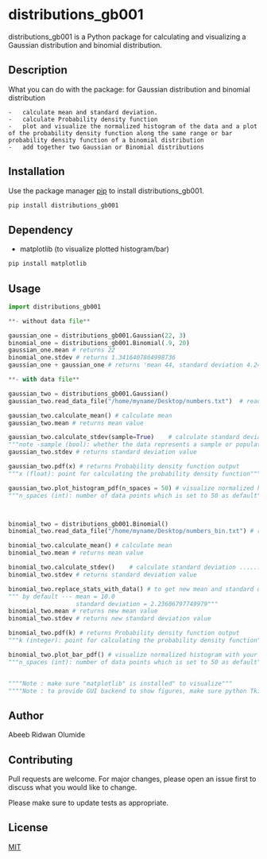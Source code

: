 # distributions_gb001

distributions_gb001 is a Python package  for calculating and visualizing a Gaussian distribution and binomial distribution.

## Description

What you can do with the package:
        for Gaussian distribution and binomial distribution

    -   calculate mean and standard deviation.
    -   calculate Probability density function
    -   plot and visualize the normalized histogram of the data and a plot of the probability density function along the same range or bar probability density function of a binomial distribution
    -   add together two Gaussian or Binomial distributions

## Installation

Use the package manager [pip](https://pip.pypa.io/en/stable/) to install distributions_gb001.

```bash
pip install distributions_gb001
```

## Dependency

- matplotlib (to visualize plotted histogram/bar)

```bash
pip install matplotlib
```

## Usage

```python
import distributions_gb001

**- without data file**

gaussian_one = distributions_gb001.Gaussian(22, 3)
binomial_one = distributions_gb001.Binomial(.9, 20)
gaussian_one.mean # returns 22
binomial_one.stdev # returns 1.3416407864998736
gaussian_one + gaussian_one # returns 'mean 44, standard deviation 4.242640687119285'

**- with data file**

gaussian_two = distributions_gb001.Gaussian()
gaussian_two.read_data_file("/home/myname/Desktop/numbers.txt")  # read in data from a txt file

gaussian_two.calculate_mean() # calculate mean
gaussian_two.mean # returns mean value

gaussian_two.calculate_stdev(sample=True)    # calculate standard deviation ...... 
"""note -sample (bool): whether the data represents a sample or population which is set to True as default""" 
gaussian_two.stdev # returns standard deviation value

gaussian_two.pdf(x) # returns Probability density function output
"""x (float): point for calculating the probability density function"""

gaussian_two.plot_histogram_pdf(n_spaces = 50) # visualize normalized histogram with your set spaces
"""n_spaces (int): number of data points which is set to 50 as default"""



binomial_two = distributions_gb001.Binomial()
binomial_two.read_data_file("/home/myname/Desktop/numbers_bin.txt") # read in data from a txt file

binomial_two.calculate_mean() # calculate mean
binomial_two.mean # returns mean value

binomial_two.calculate_stdev()    # calculate standard deviation ...... 
binomial_two.stdev # returns standard deviation value

binomial_two.replace_stats_with_data() # to get new mean and standard deviation from the data set
""" by default --- mean = 10.0
                   standard deviation = 2.23606797749979"""
binomial_two.mean # returns new mean value
binomial_two.stdev # returns new standard deviation value

binomial_two.pdf(k) # returns Probability density function output
"""k (integer): point for calculating the probability density function"""

binomial_two.plot_bar_pdf() # visualize normalized histogram with your set spaces
"""n_spaces (int): number of data points which is set to 50 as default"""


""""Note : make sure "matplotlib" is installed" to visualize""" 
""""Note : to provide GUI backend to show figures, make sure python Tkinter is installed - for linux/ubuntu --- sudo apt install python3-tk""" 
```

## Author
Abeeb Ridwan Olumide

## Contributing
Pull requests are welcome. For major changes, please open an issue first to discuss what you would like to change.

Please make sure to update tests as appropriate.

## License
[MIT](license)
